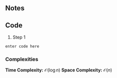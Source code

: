 

## Notes



## Code

1. Step 1


```python
enter code here

```

### Complexities

**Time Complexity:** $\mathcal{O}(\log n)$ 
**Space Complexity:** $\mathcal{O}(n)$  